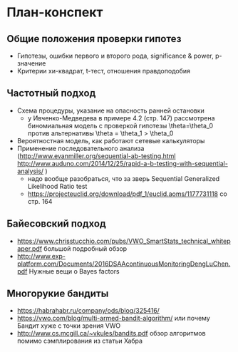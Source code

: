 # План-конспект

## Общие положения проверки гипотез
* Гипотезы, ошибки первого и второго рода, significance & power, p-значение
* Критерии хи-квадрат, t-тест, отношения правдоподобия

## Частотный подход
* Схема процедуры, указание на опасность ранней остановки
  - у Ивченко-Медведева в примере 4.2 (стр. 147) рассмотрена биномиальная модель с проверкой гипотезы \theta=\theta_0 против альтернативы \theta = \theta_1 > \theta_0
* Вероятностная модель, как работают сетевые калькуляторы
* Применение последовательного анализа (http://www.evanmiller.org/sequential-ab-testing.html 
http://www.auduno.com/2014/12/25/rapid-a-b-testing-with-sequential-analysis/ )
  - надо вообще разобраться, что за зверь Sequential Generalized Likelihood Ratio test
  - https://projecteuclid.org/download/pdf_1/euclid.aoms/1177731118 со стр. 164

## Байесовский подход
* https://www.chrisstucchio.com/pubs/VWO_SmartStats_technical_whitepaper.pdf большой подробный обзор
* http://www.exp-platform.com/Documents/2016DSAAcontinuousMonitoringDengLuChen.pdf Нужные вещи о Bayes factors

## Многорукие бандиты
* https://habrahabr.ru/company/ods/blog/325416/
* https://vwo.com/blog/multi-armed-bandit-algorithm/ или почему Бандит хуже с точки зрения VWO
* http://www.cs.mcgill.ca/~vkules/bandits.pdf обзор алгоритмов помимо сэмплирования из статьи Хабра
